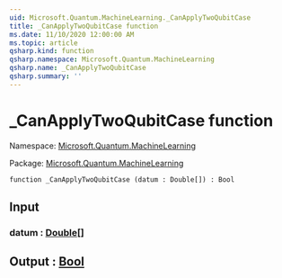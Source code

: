 ```yaml
---
uid: Microsoft.Quantum.MachineLearning._CanApplyTwoQubitCase
title: _CanApplyTwoQubitCase function
ms.date: 11/10/2020 12:00:00 AM
ms.topic: article
qsharp.kind: function
qsharp.namespace: Microsoft.Quantum.MachineLearning
qsharp.name: _CanApplyTwoQubitCase
qsharp.summary: ''
---
```


# _CanApplyTwoQubitCase function

Namespace: [Microsoft.Quantum.MachineLearning](xref:Microsoft.Quantum.MachineLearning)

Package: [Microsoft.Quantum.MachineLearning](https://nuget.org/packages/Microsoft.Quantum.MachineLearning)




```qsharp
function _CanApplyTwoQubitCase (datum : Double[]) : Bool
```


## Input

### datum : [Double](xref:microsoft.quantum.lang-ref.double)[]





## Output : [Bool](xref:microsoft.quantum.lang-ref.bool)

